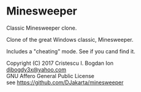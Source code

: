 # Minesweeper
Classic Minesweeper clone.  

Clone of the great Windows classic, Minesweeper.

Includes a "cheating" mode. See if you cand find it.  

Copyright (C) 2017 Cristescu I. Bogdan Ion  
djbogdy3x@yahoo.com  
GNU Affero General Public License  
see https://github.com/DJakarta/minesweeper
